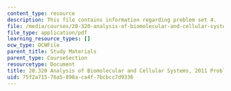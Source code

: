 ```yaml
---
content_type: resource
description: This file contains information regarding problem set 4.
file: /media/courses/20-320-analysis-of-biomolecular-and-cellular-systems-fall-2012/75f2a71576a5898aca4f7bcbcc7d9336_MIT20_320F12_2011_PS4.pdf
file_type: application/pdf
learning_resource_types: []
ocw_type: OCWFile
parent_title: Study Materials
parent_type: CourseSection
resourcetype: Document
title: 20.320 Analysis of Biomolecular and Cellular Systems, 2011 Problem Set 4
uid: 75f2a715-76a5-898a-ca4f-7bcbcc7d9336
---
```

